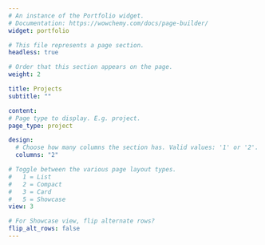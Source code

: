```yaml
---
# An instance of the Portfolio widget.
# Documentation: https://wowchemy.com/docs/page-builder/
widget: portfolio

# This file represents a page section.
headless: true

# Order that this section appears on the page.
weight: 2

title: Projects
subtitle: ""

content:
# Page type to display. E.g. project.
page_type: project

design:
  # Choose how many columns the section has. Valid values: '1' or '2'.
  columns: "2"

# Toggle between the various page layout types.
#   1 = List
#   2 = Compact
#   3 = Card
#   5 = Showcase
view: 3

# For Showcase view, flip alternate rows?
flip_alt_rows: false
---
```

